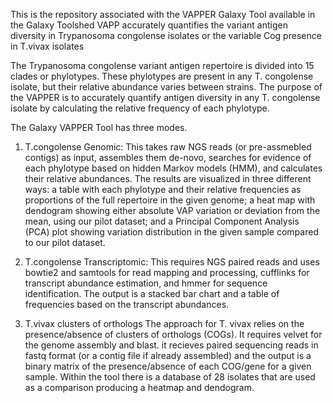 This is the repository associated with the VAPPER Galaxy Tool available in the Galaxy Toolshed
VAPP accurately quantifies the variant antigen diversity in Trypanosoma congolense isolates or the variable Cog presence in T.vivax isolates


The Trypanosoma congolense variant antigen repertoire is divided into 15 clades or phylotypes. These phylotypes are present in any T. congolense isolate, but their relative abundance varies between strains. The purpose of the VAPPER is to accurately quantify antigen diversity in any T. congolense isolate by calculating the relative frequency of each phylotype. 

The Galaxy VAPPER Tool has three modes. 
1) T.congolense Genomic:
This takes raw NGS reads (or pre-assmebled contigs) as input, assembles them de-novo, searches for evidence of each phylotype based on hidden Markov models (HMM), and calculates their relative abundances. 
The results are visualized in three different ways: a table with each phylotype and their relative frequencies as proportions of the full repertoire in the given genome; a heat map with dendogram showing either absolute VAP variation or deviation from the mean, using our pilot dataset; and a Principal Component Analysis (PCA) plot showing variation distribution in the given sample compared to our pilot dataset. 

2) T.congolense Transcriptomic:
This requires NGS paired reads and uses bowtie2 and samtools for read mapping and processing, cufflinks for transcript abundance estimation, and hmmer for sequence identification. The output is a stacked bar chart and a table of frequencies based on the transcript abundances.

3) T.vivax clusters of orthologs
The approach for T. vivax relies on the presence/absence of clusters of orthologs (COGs). It requires velvet for the genome assembly and blast. it recieves paired sequencing reads in fastq format (or a contig file if already assembled) and the output is a binary matrix of the presence/absence of each COG/gene for a given sample. Within the tool there is a database of 28 isolates that are used as a comparison producing a heatmap and dendogram.






